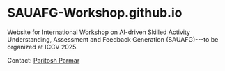 # SAUAFG-Workshop.github.io

Website for International Workshop on AI-driven Skilled Activity Understanding, Assessment and Feedback Generation (SAUAFG)---to be organized at ICCV 2025.

Contact: [Paritosh Parmar](https://paritoshparmar.github.io/)
